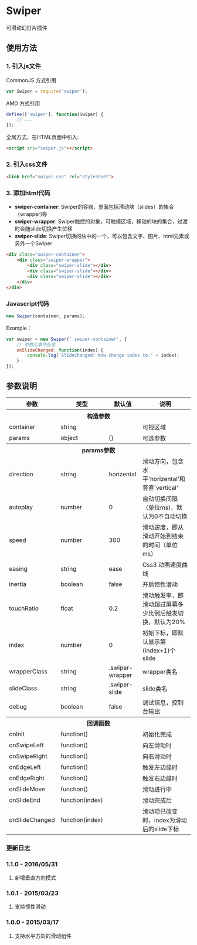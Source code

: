 # Swiper
可滑动幻灯片插件

## 使用方法

### 1. 引入js文件

CommonJS 方式引用
```js
var Swiper = require('swiper');
```

AMD 方式引用
```js
define(['swiper'], function(Swiper) {
    // ...
});
```

全局方式，在HTML页面中引入:
```html
<script src="swiper.js"></script>
```

### 2. 引入css文件
```html
<link href="swiper.css" rel="stylesheet">
```
### 3. 添加html代码
* **swiper-container**: Swiper的容器，里面包括滑动块（slides）的集合（wrapper)等
* **swiper-wrapper**: Swiper触控的对象，可触摸区域，移动的块的集合，过渡时会随slide切换产生位移
* **swiper-slide**: Swiper切换的块中的一个，可以包含文字、图片、html元素或另外一个Swiper
```html
<div class="swiper-container">
    <div class="swiper-wrapper">
        <div class="swiper-slide"></div>
        <div class="swiper-slide"></div>
        <div class="swiper-slide"></div>
    </div>
</div>
```
### Javascript代码
```js
new Swiper(container, params);
```
Example：
```js
var swiper = new Swiper('.swiper-container', {
    // 参数化事件处理
    onSlideChanged: function(index) {
        console.log('SlideChanged! Now change index to ' + index);
    }
});
```

## 参数说明
<table>
<thead>
<tr>
  <th>参数</th>
  <th>类型</th>
  <th>默认值</th>
  <th>说明</th>
</tr>
</thead>
<tbody>
<tr><th colspan="4">构造参数</th></tr>
<tr>
    <td>container</td>
    <td>string</td>
    <td></td>
    <td>可视区域</td>
</tr>
<tr>
    <td>params</td>
    <td>object</td>
    <td>{}</td>
    <td>可选参数</td>
</tr>
<tr>
  <th colspan="4">params参数</th>
</tr>
<tr>
    <td>direction</td>
    <td>string</td>
    <td>horizental</td>
    <td>滑动方向，包含水平'horizental'和竖直'vertical'</td>
</tr>
<tr>
    <td>autoplay</td>
    <td>number</td>
    <td>0</td>
    <td>自动切换间隔（单位ms)，默认为0不自动切换</td>
</tr>
<tr>
    <td>speed</td>
    <td>number</td>
    <td>300</td>
    <td>滑动速度，即从滑动开始到结束的时间（单位ms）</td>
</tr>
<tr>
    <td>easing</td>
    <td>string</td>
    <td>ease</td>
    <td>Css3 动画速度曲线</td>
</tr>
<tr>
    <td>inertia</td>
    <td>boolean</td>
    <td>false</td>
    <td>开启惯性滑动</td>
</tr>
<tr>
    <td>touchRatio</td>
    <td>float</td>
    <td>0.2</td>
    <td>滑动触发率，即滑动超过屏幕多少比例后触发切换，默认为20%</td>
</tr>
<tr>
    <td>index</td>
    <td>number</td>
    <td>0</td>
    <td>初始下标，即默认显示第(index+1)个slide</td>
</tr>
<tr>
    <td>wrapperClass</td>
    <td>string</td>
    <td>.swiper-wrapper</td>
    <td>wrapper类名</td>
</tr>
<tr>
    <td>slideClass</td>
    <td>string</td>
    <td>.swiper-slide</td>
    <td>slide类名</td>
</tr>
<tr>
    <td>debug</td>
    <td>boolean</td>
    <td>false</td>
    <td>调试信息，控制台输出</td>
</tr>
<tr><th colspan="4">回调函数</th></tr>
<tr>
    <td>onInit</td>
    <td>function()</td>
    <td></td>
    <td>初始化完成</td>
</tr>
<tr>
    <td>onSwipeLeft</td>
    <td>function()</td>
    <td></td>
    <td>向左滑动时</td>
</tr>
<tr>
    <td>onSwipeRight</td>
    <td>function()</td>
    <td></td>
    <td>向右滑动时</td>
</tr>
<tr>
    <td>onEdgeLeft</td>
    <td>function()</td>
    <td></td>
    <td>触发左边缘时</td>
</tr>
<tr>
    <td>onEdgeRight</td>
    <td>function()</td>
    <td></td>
    <td>触发右边缘时</td>
</tr>
<tr>
    <td>onSlideMove</td>
    <td>function()</td>
    <td></td>
    <td>滑动进行中</td>
</tr>
<tr>
    <td>onSlideEnd</td>
    <td>function(index)</td>
    <td></td>
    <td>滑动完成后</td>
</tr>
<tr>
    <td>onSlideChanged</td>
    <td>function(index)</td>
    <td></td>
    <td>滑动项已改变时，index为滑动后的slide下标</td>
</tr>
</tbody>
</table>

### 更新日志
### 1.1.0 - 2016/05/31
1. 新增垂直方向模式

### 1.0.1 - 2015/03/23
1. 支持惯性滑动

### 1.0.0 - 2015/03/17
1. 支持水平方向的滑动组件
